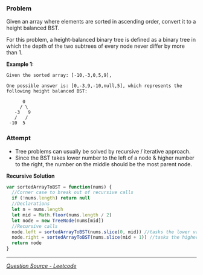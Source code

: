 ### Problem

Given an array where elements are sorted in ascending order, convert it to a height balanced BST.

For this problem, a height-balanced binary tree is defined as a binary tree in which the depth of the two subtrees of every node never differ by more than 1.

<!-- more -->

**Example 1:**

```
Given the sorted array: [-10,-3,0,5,9],

One possible answer is: [0,-3,9,-10,null,5], which represents the following height balanced BST:

      0
     / \
   -3   9
   /   /
 -10  5
```

### Attempt

- Tree problems can usually be solved by recursive / iterative approach.
- Since the BST takes lower number to the left of a node & higher number to the right, the number on the middle should be the most parent node.

**Recursive Solution**

```javascript
var sortedArrayToBST = function(nums) {
  //Corner case to break out of recursive calls
  if (!nums.length) return null
  //Declarations
  let n = nums.length
  let mid = Math.floor(nums.length / 2)
  let node = new TreeNode(nums[mid])
  //Recursive calls
  node.left = sortedArrayToBST(nums.slice(0, mid)) //tasks the lower value
  node.right = sortedArrayToBST(nums.slice(mid + 1)) //tasks the higher value
  return node
}
```

---

_[Question Source - Leetcode](https://leetcode.com/problems/convert-sorted-array-to-binary-search-tree/)_
